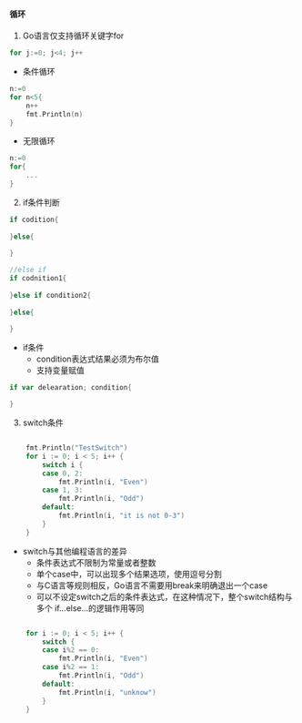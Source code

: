 #### 循环

1. Go语言仅支持循环关键字for

~~~go
for j:=0; j<4; j++
~~~

- 条件循环

~~~go
n:=0
for n<5{
	n++
	fmt.Println(n)
}
~~~

- 无限循环

~~~go
n:=0
for{
	...
}
~~~

2. if条件判断

~~~go
if codition{
    
}else{
    
}

//else if
if codnition1{
    
}else if condition2{
    
}else{
    
}
~~~

- if条件
  - condition表达式结果必须为布尔值
  - 支持变量赋值

~~~go
if var delearation; condition{

}
~~~

3. switch条件

~~~go

	fmt.Println("TestSwitch")
	for i := 0; i < 5; i++ {
		switch i {
		case 0, 2:
			fmt.Println(i, "Even")
		case 1, 3:
			fmt.Println(i, "Odd")
		default:
			fmt.Println(i, "it is not 0-3")
		}
	}
~~~

- switch与其他编程语言的差异
  - 条件表达式不限制为常量或者整数
  - 单个case中，可以出现多个结果选项，使用逗号分割
  - 与C语言等规则相反，Go语言不需要用break来明确退出一个case
  - 可以不设定switch之后的条件表达式，在这种情况下，整个switch结构与多个 if...else...的逻辑作用等同

~~~go

	for i := 0; i < 5; i++ {
		switch {
		case i%2 == 0:
			fmt.Println(i, "Even")
		case i%2 == 1:
			fmt.Println(i, "Odd")
		default:
			fmt.Println(i, "unknow")
		}
	}
~~~



